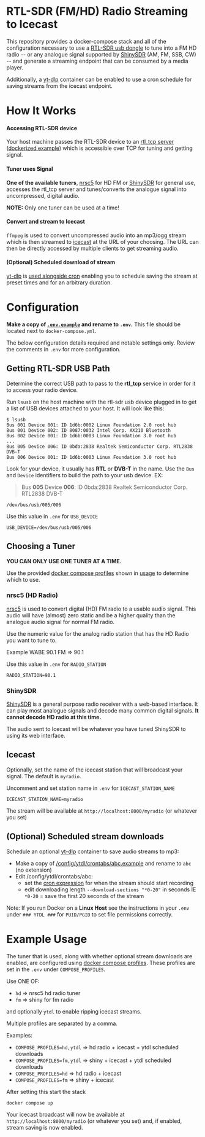# RTL-SDR (FM/HD) Radio Streaming to Icecast

This repository provides a docker-compose stack and all of the configuration necessary to use a [RTL-SDR usb dongle](https://www.rtl-sdr.com/about-rtl-sdr/) to tune into a FM HD radio -- or any analogue signal supported by [ShinySDR](https://shinysdr.switchb.org/) (AM, FM, SSB, CW) -- and generate a streaming endpoint that can be consumed by a media player.

Additionally, a [yt-dlp](https://github.com/yt-dlp/yt-dlp) container can be enabled to use a cron schedule for saving streams from the icecast endpoint.

# How It Works

#### Accessing RTL-SDR device 

Your host machine passes the RTL-SDR device to an [rtl_tcp server](https://manpages.ubuntu.com/manpages/lunar/en/man1/rtl_tcp.1.html) ([dockerized example](https://hub.docker.com/r/kosdk/rtl-tcp)) which is accessible over TCP for tuning and getting signal.

#### Tuner uses Signal

**One of the available tuners**, [nrsc5](https://github.com/FoxxMD/nrsc5-rtlsdr-icecast) for HD FM or [ShinySDR](https://github.com/jeffersonjhunt/shinysdr-docker) for general use, accesses the rtl_tcp server and tunes/converts the analogue signal into uncompressed, digital audio.

**NOTE:** Only one tuner can be used at a time!

#### Convert and stream to Icecast

`ffmpeg` is used to convert uncompressed audio into an mp3/ogg stream which is then streamed to [icecast](https://github.com/jee-r/docker-icecast) at the URL of your choosing. The URL can then be directly accessed by multiple clients to get streaming audio.

#### (Optional) Scheduled download of stream

[yt-dlp](https://github.com/yt-dlp/yt-dlp) is [used alongside cron](https://github.com/FoxxMD/ytdl-cron-docker) enabling you to schedule saving the stream at preset times and for an arbitrary duration.

# Configuration

**Make a copy of [`.env.example`](/.env.example) and rename to `.env`.** This file should be located next to `docker-compose.yml`.

The below configuration details required and notable settings only. Review the comments in `.env` for more configuration.

## Getting RTL-SDR USB Path

Determine the correct USB path to pass to the **rtl_tcp** service in order for it to access your radio device.

Run `lsusb` on the host machine with the rtl-sdr usb device plugged in to get a list of USB devices attached to your host. It will look like this:

```
$ lsusb
Bus 001 Device 001: ID 1d6b:0002 Linux Foundation 2.0 root hub
Bus 001 Device 002: ID 8087:0032 Intel Corp. AX210 Bluetooth
Bus 002 Device 001: ID 1d6b:0003 Linux Foundation 3.0 root hub
...
Bus 005 Device 006: ID 0bda:2838 Realtek Semiconductor Corp. RTL2838 DVB-T
Bus 006 Device 001: ID 1d6b:0003 Linux Foundation 3.0 root hub
```

Look for your device, it usually has **RTL** or **DVB-T** in the name. Use the `Bus` and `Device` identifiers to build the path to your usb device. EX:

> Bus **005** Device **006**: ID 0bda:2838 Realtek Semiconductor Corp. RTL2838 DVB-T

```
/dev/bus/usb/005/006
```
Use this value in `.env` for `USB_DEVICE`

```
USB_DEVICE=/dev/bus/usb/005/006
```

## Choosing a Tuner

**YOU CAN ONLY USE ONE TUNER AT A TIME.**

Use the provided [docker compose profiles](https://docs.docker.com/compose/profiles/) shown in [usage](#example-usage) to determine which to use.

### nrsc5 (HD Radio)

[nrsc5](https://github.com/theori-io/nrsc5) is used to convert digital (HD) FM radio to a usable audio signal. This audio will have (almost) zero static and be a higher quality than the analogue audio signal for normal FM radio.

Use the numeric value for the analog radio station that has the HD Radio you want to tune to. 

Example WABE 90.1 FM => 90.1

Use this value in `.env` for `RADIO_STATION`

```
RADIO_STATION=90.1
```

### ShinySDR

[ShinySDR](https://shinysdr.switchb.org/) is a general purpose radio receiver with a web-based interface. It can play most analogue signals and decode many common digital signals. **It cannot decode HD radio at this time.**

The audio sent to Icecast will be whatever you have tuned ShinySDR to using its web interface.

## Icecast

Optionally, set the name of the icecast station that will broadcast your signal. The default is `myradio`.

Uncomment and set station name in `.env` for `ICECAST_STATION_NAME`

```
ICECAST_STATION_NAME=myradio
```

The stream will be available at `http://localhost:8000/myradio` (or whatever you set)

## (Optional) Scheduled stream downloads

Schedule an optional [yt-dlp](https://github.com/yt-dlp/yt-dlp) container to save audio streams to mp3:

* Make a copy of [/config/ytdl/crontabs/abc.example](/config/ytdl/crontabs/abc.example) and rename to `abc` (no extension)
* Edit /config/ytdl/crontabs/abc:
  * set the [cron expression](https://crontab.guru/) for when the stream should start recording
  * edit downloading length `--download-sections "*0-20"` in seconds IE `*0-20` = save the first 20 seconds of the stream

Note: If you run Docker on a **Linux Host** see the instructions in your `.env` under `### YTDL ###` for `PUID/PGID` to set file permissions correctly.

# Example Usage

The tuner that is used, along with whether optional stream downloads are enabled, are configured using [docker compose profiles](https://docs.docker.com/compose/profiles/). These profiles are set in the `.env` under `COMPOSE_PROFILES`.

Use ONE OF:

* `hd` => nrsc5 hd radio tuner
* `fm` => shiny for fm radio

and optionally `ytdl` to enable ripping icecast streams.

Multiple profiles are separated by a comma.

Examples:

* `COMPOSE_PROFILES=hd,ytdl` => hd radio + icecast + ytdl scheduled downloads
* `COMPOSE_PROFILES=fm,ytdl` => shiny + icecast + ytdl scheduled downloads
* `COMPOSE_PROFILES=hd` => hd radio + icecast
* `COMPOSE_PROFILES=fm` => shiny + icecast

After setting this start the stack

```shell
docker compose up
```

Your icecast broadcast will now be available at `http://localhost:8000/myradio` (or whatever you set) and, if enabled, stream saving is now enabled.